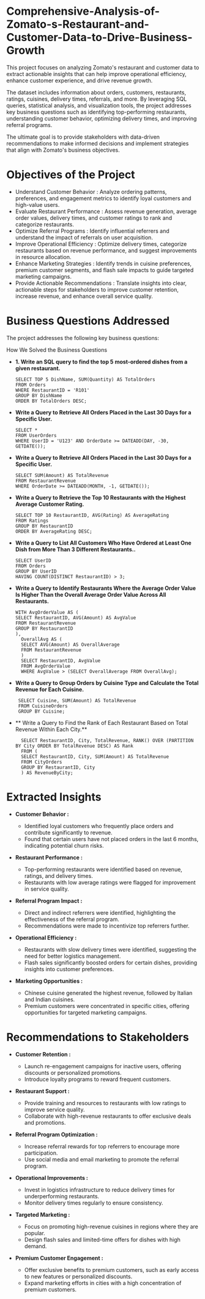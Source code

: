 # Comprehensive-Analysis-of-Zomato-s-Restaurant-and-Customer-Data-to-Drive-Business-Growth

This project focuses on analyzing Zomato's restaurant and customer data to extract actionable insights that can help improve operational efficiency, enhance customer experience, and drive revenue growth.

The dataset includes information about orders, customers, restaurants, ratings, cuisines, delivery times, referrals, and more. By leveraging SQL queries, statistical analysis, and visualization tools, the project addresses key business questions such as identifying top-performing restaurants, understanding customer behavior, optimizing delivery times, and improving referral programs.

The ultimate goal is to provide stakeholders with data-driven recommendations to make informed decisions and implement strategies that align with Zomato's business objectives.

#  Objectives of the Project

- Understand Customer Behavior : Analyze ordering patterns, preferences, and engagement metrics to identify loyal customers and high-value users.
- Evaluate Restaurant Performance : Assess revenue generation, average order values, delivery times, and customer ratings to rank and categorize restaurants.
- Optimize Referral Programs : Identify influential referrers and understand the impact of referrals on user acquisition.
- Improve Operational Efficiency : Optimize delivery times, categorize restaurants based on revenue performance, and suggest improvements in resource allocation.
- Enhance Marketing Strategies : Identify trends in cuisine preferences, premium customer segments, and flash sale impacts to guide targeted marketing campaigns.
- Provide Actionable Recommendations : Translate insights into clear, actionable steps for stakeholders to improve customer retention, increase revenue, and enhance overall service 
  quality.

# Business Questions Addressed


The project addresses the following key business questions:

How We Solved the Business Questions

- **1. Write an SQL query to find the top 5 most-ordered dishes from a given restaurant.**

      SELECT TOP 5 DishName, SUM(Quantity) AS TotalOrders
      FROM Orders
      WHERE RestaurantID = 'R101'
      GROUP BY DishName
      ORDER BY TotalOrders DESC;
  
- **Write a Query to Retrieve All Orders Placed in the Last 30 Days for a Specific User.**

      SELECT *
      FROM UserOrders
      WHERE UserID = 'U123' AND OrderDate >= DATEADD(DAY, -30, GETDATE());
  
- **Write a Query to Retrieve All Orders Placed in the Last 30 Days for a Specific User.**

      SELECT SUM(Amount) AS TotalRevenue
      FROM RestaurantRevenue
      WHERE OrderDate >= DATEADD(MONTH, -1, GETDATE());

- **Write a Query to Retrieve the Top 10 Restaurants with the Highest Average Customer Rating.**

      SELECT TOP 10 RestaurantID, AVG(Rating) AS AverageRating
      FROM Ratings
      GROUP BY RestaurantID
      ORDER BY AverageRating DESC;

- **Write a Query to List All Customers Who Have Ordered at Least One Dish from More Than 3 Different Restaurants..**

      SELECT UserID
      FROM Orders
      GROUP BY UserID
      HAVING COUNT(DISTINCT RestaurantID) > 3;

- **Write a Query to Identify Restaurants Where the Average Order Value Is Higher Than the Overall Average Order Value Across All Restaurants.**
 
      WITH AvgOrderValue AS (
      SELECT RestaurantID, AVG(Amount) AS AvgValue
      FROM RestaurantRevenue
      GROUP BY RestaurantID
      ),
        OverallAvg AS (
        SELECT AVG(Amount) AS OverallAverage
        FROM RestaurantRevenue
        )
        SELECT RestaurantID, AvgValue
        FROM AvgOrderValue
        WHERE AvgValue > (SELECT OverallAverage FROM OverallAvg);

 - **Write a Query to Group Orders by Cuisine Type and Calculate the Total Revenue for Each Cuisine.**

        SELECT Cuisine, SUM(Amount) AS TotalRevenue
        FROM CuisineOrders
        GROUP BY Cuisine;

- ** Write a Query to Find the Rank of Each Restaurant Based on Total Revenue Within Each City.**
 
        SELECT RestaurantID, City, TotalRevenue, RANK() OVER (PARTITION BY City ORDER BY TotalRevenue DESC) AS Rank
        FROM (
        SELECT RestaurantID, City, SUM(Amount) AS TotalRevenue
        FROM CityOrders
        GROUP BY RestaurantID, City
        ) AS RevenueByCity;
    
 


  
  
















# Extracted Insights

- **Customer Behavior :**
  
  - Identified loyal customers who frequently place orders and contribute significantly to revenue.
  - Found that certain users have not placed orders in the last 6 months, indicating potential churn risks.

- **Restaurant Performance :**

  - Top-performing restaurants were identified based on revenue, ratings, and delivery times.
  - Restaurants with low average ratings were flagged for improvement in service quality.

- **Referral Program Impact :**
  
  - Direct and indirect referrers were identified, highlighting the effectiveness of the referral program.
  - Recommendations were made to incentivize top referrers further.

- **Operational Efficiency :**
  
  - Restaurants with slow delivery times were identified, suggesting the need for better logistics management.
  - Flash sales significantly boosted orders for certain dishes, providing insights into customer preferences.

- **Marketing Opportunities :**
  
  - Chinese cuisine generated the highest revenue, followed by Italian and Indian cuisines.
  - Premium customers were concentrated in specific cities, offering opportunities for targeted marketing campaigns.

# Recommendations to Stakeholders

- **Customer Retention :**
  
  - Launch re-engagement campaigns for inactive users, offering discounts or personalized promotions.
  - Introduce loyalty programs to reward frequent customers.

- **Restaurant Support :**
  
  - Provide training and resources to restaurants with low ratings to improve service quality.
  - Collaborate with high-revenue restaurants to offer exclusive deals and promotions.

- **Referral Program Optimization :**
  
  - Increase referral rewards for top referrers to encourage more participation.
  - Use social media and email marketing to promote the referral program.

- **Operational Improvements :**
  
  - Invest in logistics infrastructure to reduce delivery times for underperforming restaurants.
  - Monitor delivery times regularly to ensure consistency.

- **Targeted Marketing :**
  
  - Focus on promoting high-revenue cuisines in regions where they are popular.
  - Design flash sales and limited-time offers for dishes with high demand.

- **Premium Customer Engagement :**
  
  - Offer exclusive benefits to premium customers, such as early access to new features or personalized discounts.
  - Expand marketing efforts in cities with a high concentration of premium customers.
